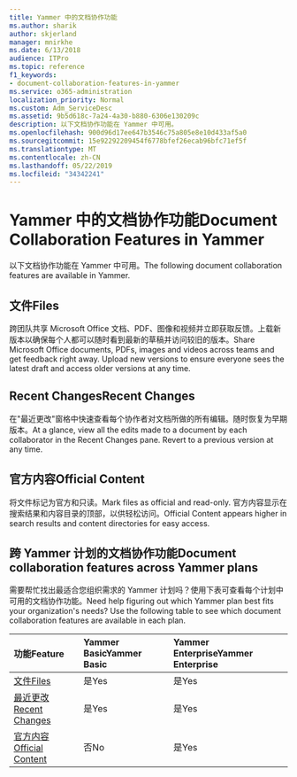 ```yaml
---
title: Yammer 中的文档协作功能
ms.author: sharik
author: skjerland
manager: mnirkhe
ms.date: 6/13/2018
audience: ITPro
ms.topic: reference
f1_keywords:
- document-collaboration-features-in-yammer
ms.service: o365-administration
localization_priority: Normal
ms.custom: Adm_ServiceDesc
ms.assetid: 9b5d618c-7a24-4a30-b880-6306e130209c
description: 以下文档协作功能在 Yammer 中可用。
ms.openlocfilehash: 900d96d17ee647b3546c75a805e8e10d433af5a0
ms.sourcegitcommit: 15e92292209454f6778bfef26ecab96bfc71ef5f
ms.translationtype: MT
ms.contentlocale: zh-CN
ms.lasthandoff: 05/22/2019
ms.locfileid: "34342241"
---
```

# <a name="document-collaboration-features-in-yammer"></a><span data-ttu-id="907a8-103">Yammer 中的文档协作功能</span><span class="sxs-lookup"><span data-stu-id="907a8-103">Document Collaboration Features in Yammer</span></span>

<span data-ttu-id="907a8-104">以下文档协作功能在 Yammer 中可用。</span><span class="sxs-lookup"><span data-stu-id="907a8-104">The following document collaboration features are available in Yammer.</span></span>
  
## <a name="files"></a><span data-ttu-id="907a8-105">文件</span><span class="sxs-lookup"><span data-stu-id="907a8-105">Files</span></span>
<span data-ttu-id="907a8-106"><a name="bkmk_Files"> </a></span><span class="sxs-lookup"><span data-stu-id="907a8-106"></span></span>

<span data-ttu-id="907a8-p101">跨团队共享 Microsoft Office 文档、PDF、图像和视频并立即获取反馈。上载新版本以确保每个人都可以随时看到最新的草稿并访问较旧的版本。</span><span class="sxs-lookup"><span data-stu-id="907a8-p101">Share Microsoft Office documents, PDFs, images and videos across teams and get feedback right away. Upload new versions to ensure everyone sees the latest draft and access older versions at any time.</span></span>
  
## <a name="recent-changes"></a><span data-ttu-id="907a8-109">Recent Changes</span><span class="sxs-lookup"><span data-stu-id="907a8-109">Recent Changes</span></span>
<span data-ttu-id="907a8-110"><a name="bkmk_RecentChanges"> </a></span><span class="sxs-lookup"><span data-stu-id="907a8-110"></span></span>

<span data-ttu-id="907a8-p102">在"最近更改"窗格中快速查看每个协作者对文档所做的所有编辑。随时恢复为早期版本。</span><span class="sxs-lookup"><span data-stu-id="907a8-p102">At a glance, view all the edits made to a document by each collaborator in the Recent Changes pane. Revert to a previous version at any time.</span></span>
  
## <a name="official-content"></a><span data-ttu-id="907a8-113">官方内容</span><span class="sxs-lookup"><span data-stu-id="907a8-113">Official Content</span></span>
<span data-ttu-id="907a8-114"><a name="bkmk_OfficialContent"> </a></span><span class="sxs-lookup"><span data-stu-id="907a8-114"></span></span>

<span data-ttu-id="907a8-115">将文件标记为官方和只读。</span><span class="sxs-lookup"><span data-stu-id="907a8-115">Mark files as official and read-only.</span></span> <span data-ttu-id="907a8-116">官方内容显示在搜索结果和内容目录的顶部，以供轻松访问。</span><span class="sxs-lookup"><span data-stu-id="907a8-116">Official Content appears higher in search results and content directories for easy access.</span></span>
  
## <a name="document-collaboration-features-across-yammer-plans"></a><span data-ttu-id="907a8-117">跨 Yammer 计划的文档协作功能</span><span class="sxs-lookup"><span data-stu-id="907a8-117">Document collaboration features across Yammer plans</span></span>
<span data-ttu-id="907a8-118"><a name="bkmk_OfficialContent"> </a></span><span class="sxs-lookup"><span data-stu-id="907a8-118"></span></span>

<span data-ttu-id="907a8-p104">需要帮忙找出最适合您组织需求的 Yammer 计划吗？使用下表可查看每个计划中可用的文档协作功能。</span><span class="sxs-lookup"><span data-stu-id="907a8-p104">Need help figuring out which Yammer plan best fits your organization's needs? Use the following table to see which document collaboration features are available in each plan.</span></span>
  
|<span data-ttu-id="907a8-121">**功能**</span><span class="sxs-lookup"><span data-stu-id="907a8-121">**Feature**</span></span>|<span data-ttu-id="907a8-122">**Yammer Basic**</span><span class="sxs-lookup"><span data-stu-id="907a8-122">**Yammer Basic**</span></span>|<span data-ttu-id="907a8-123">**Yammer Enterprise**</span><span class="sxs-lookup"><span data-stu-id="907a8-123">**Yammer Enterprise**</span></span>|
|:-----|:-----|:-----|
|[<span data-ttu-id="907a8-124">文件</span><span class="sxs-lookup"><span data-stu-id="907a8-124">Files</span></span>](document-collaboration-features-in-yammer.md#files) <br/> |<span data-ttu-id="907a8-125">是</span><span class="sxs-lookup"><span data-stu-id="907a8-125">Yes</span></span>  <br/> |<span data-ttu-id="907a8-126">是</span><span class="sxs-lookup"><span data-stu-id="907a8-126">Yes</span></span>  <br/> |
|[<span data-ttu-id="907a8-127">最近更改</span><span class="sxs-lookup"><span data-stu-id="907a8-127">Recent Changes</span></span>](document-collaboration-features-in-yammer.md#recent-changes) <br/> |<span data-ttu-id="907a8-128">是</span><span class="sxs-lookup"><span data-stu-id="907a8-128">Yes</span></span>  <br/> |<span data-ttu-id="907a8-129">是</span><span class="sxs-lookup"><span data-stu-id="907a8-129">Yes</span></span>  <br/> |
|[<span data-ttu-id="907a8-130">官方内容</span><span class="sxs-lookup"><span data-stu-id="907a8-130">Official Content</span></span>](document-collaboration-features-in-yammer.md#official-content) <br/> |<span data-ttu-id="907a8-131">否</span><span class="sxs-lookup"><span data-stu-id="907a8-131">No</span></span>  <br/> |<span data-ttu-id="907a8-132">是</span><span class="sxs-lookup"><span data-stu-id="907a8-132">Yes</span></span>  <br/> |
   

